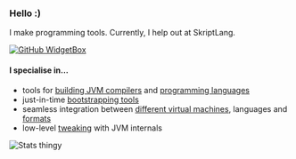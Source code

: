 ### Hello :)
I make programming tools.
Currently, I help out at SkriptLang.

[![GitHub WidgetBox](https://github-widgetbox.vercel.app/api/profile?username=Moderocky&data=followers,repositories,stars,commits)](https://github.com/Moderocky)

#### I specialise in...
 - tools for [building JVM compilers](https://github.com/Moderocky/Foundation) and [programming languages](https://byteskript.org)
 - just-in-time [bootstrapping tools](https://github.com/Moderocky/Mirror)
 - seamless integration between [different virtual machines](https://github.com/Moderocky/Solar), languages and [formats](https://github.com/Moderocky/Argo)
 - low-level [tweaking](https://github.com/Moderocky/Mimic) with JVM internals

![Stats thingy](https://github-readme-stats.vercel.app/api?username=Moderocky&show_icons=true&theme=radical&layout=compact)
